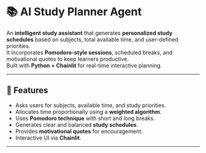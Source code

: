 # 📚 AI Study Planner Agent

An **intelligent study assistant** that generates **personalized study schedules** based on subjects, total available time, and user-defined priorities.  
It incorporates **Pomodoro-style sessions**, scheduled breaks, and motivational quotes to keep learners productive.  
Built with **Python + Chainlit** for real-time interactive planning.  

---

## 🚀 Features
- Asks users for subjects, available time, and study priorities.
- Allocates time proportionally using a **weighted algorithm**.
- Uses **Pomodoro technique** with short and long breaks.
- Generates clear and balanced **study schedules**.
- Provides **motivational quotes** for encouragement.
- Interactive UI via **Chainlit**.

---
